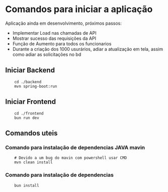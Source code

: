 # Comandos para iniciar a aplicação

Aplicação ainda em desenvolvimento, próximos passos:

- Implementar Load nas chamadas de API
- Mostrar sucesso das requisições da API
- Função de Aumento para todos os funcionarios
- Durante a criação dos 1000 usurários, adiar a atualização em tela, assim como adiar as solicitações no bd

## Iniciar Backend

```shell
    cd ./backend
    mvn spring-boot:run
```

## Iniciar Frontend

```shell
    cd ./frontend
    bun run dev
```

## Comandos uteis

### Comando para instalação de dependencias JAVA mavin

```shell
    # Devido a um bug do mavin com powershell usar CMD
    mvn clean install
```

### Comando para instalação de dependencias

```shell
    bun install
```
